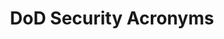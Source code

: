 ---
layout: glossary
title: DoD Security Acronyms
description: The types of Axe A11y Rules and Types
social_image: /assets/axetypes.png
permalink: /terms/security/dod
file: terms_security-dod
---